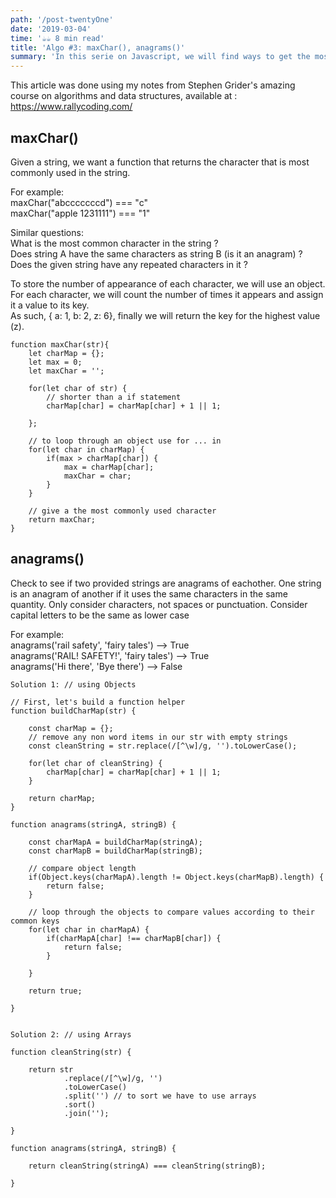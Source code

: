 ```yaml
---
path: '/post-twentyOne'
date: '2019-03-04'
time: '☕️☕️ 8 min read'
title: 'Algo #3: maxChar(), anagrams()'
summary: 'In this serie on Javascript, we will find ways to get the most commonly used character in a string'
---
```


This article was done using my notes from Stephen Grider's amazing course on algorithms and data structures, available at : https://www.rallycoding.com/

## maxChar()

Given a string, we want a function that returns the character that is most commonly used in the string.

For example:<br>
maxChar("abcccccccd") === "c"<br>
maxChar("apple 1231111") === "1"

Similar questions:<br>
What is the most common character in the string ?<br>
Does string A have the same characters as string B (is it an anagram) ?<br>
Does the given string have any repeated characters in it ?

To store the number of appearance of each character, we will use an object.
For each character, we will count the number of times it appears and assign it a value to its key.<br>
As such, { a: 1, b: 2, z: 6}, finally we will return the key for the highest value (z).

```
function maxChar(str){
    let charMap = {};
    let max = 0;
    let maxChar = '';

    for(let char of str) {
        // shorter than a if statement
        charMap[char] = charMap[char] + 1 || 1;

    };

    // to loop through an object use for ... in
    for(let char in charMap) {
        if(max > charMap[char]) {
            max = charMap[char];
            maxChar = char;
        }
    }

    // give a the most commonly used character
    return maxChar;
}
```

## anagrams()

Check to see if two provided strings are anagrams of eachother.
One string is an anagram of another if it uses the same characters
in the same quantity. Only consider characters, not spaces
or punctuation. Consider capital letters to be the same as lower case

For example:<br>
anagrams('rail safety', 'fairy tales') --> True<br>
anagrams('RAIL! SAFETY!', 'fairy tales') --> True<br>
anagrams('Hi there', 'Bye there') --> False

```
Solution 1: // using Objects

// First, let's build a function helper
function buildCharMap(str) {

    const charMap = {};
    // remove any non word items in our str with empty strings
    const cleanString = str.replace(/[^\w]/g, '').toLowerCase();

    for(let char of cleanString) {
        charMap[char] = charMap[char] + 1 || 1;
    }

    return charMap;
}

function anagrams(stringA, stringB) {

    const charMapA = buildCharMap(stringA);
    const charMapB = buildCharMap(stringB);

    // compare object length
    if(Object.keys(charMapA).length != Object.keys(charMapB).length) {
        return false;
    }

    // loop through the objects to compare values according to their common keys
    for(let char in charMapA) {
        if(charMapA[char] !== charMapB[char]) {
            return false;
        }

    }

    return true;

}


```

```
Solution 2: // using Arrays

function cleanString(str) {

    return str
            .replace(/[^\w]/g, '')
            .toLowerCase()
            .split('') // to sort we have to use arrays
            .sort()
            .join('');

}

function anagrams(stringA, stringB) {

    return cleanString(stringA) === cleanString(stringB);

}
```

